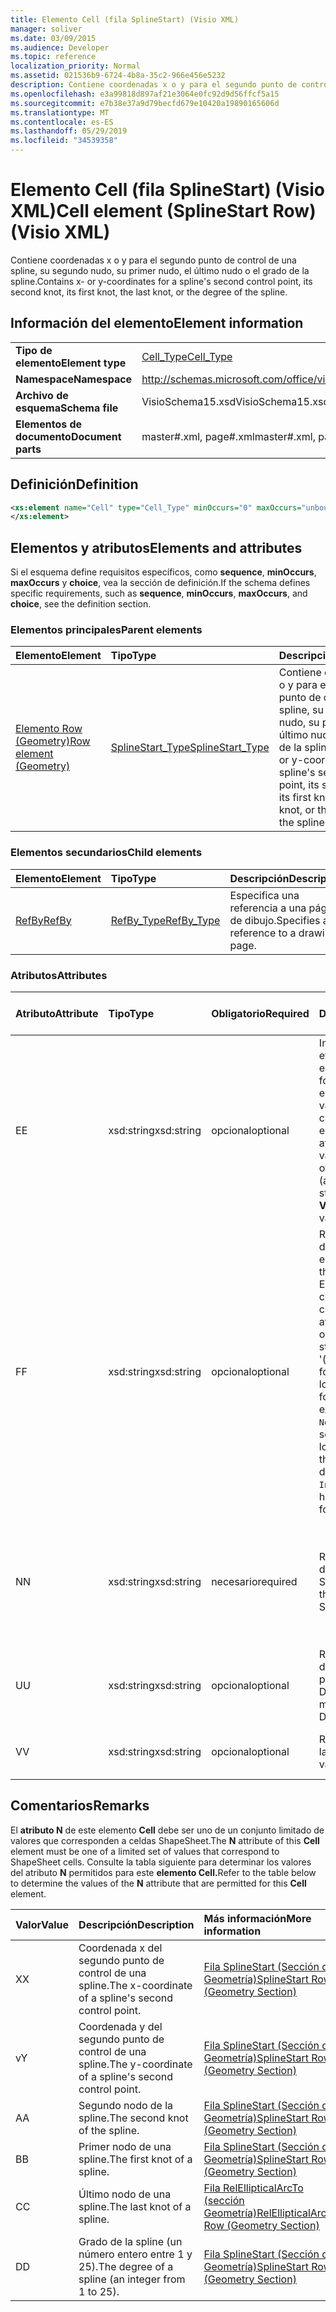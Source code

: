 ```yaml
---
title: Elemento Cell (fila SplineStart) (Visio XML)
manager: soliver
ms.date: 03/09/2015
ms.audience: Developer
ms.topic: reference
localization_priority: Normal
ms.assetid: 021536b9-6724-4b8a-35c2-966e456e5232
description: Contiene coordenadas x o y para el segundo punto de control de una spline, su segundo nudo, su primer nudo, el último nudo o el grado de la spline.
ms.openlocfilehash: e3a99818d897af21e3064e0fc92d9d56ffcf5a15
ms.sourcegitcommit: e7b38e37a9d79becfd679e10420a19890165606d
ms.translationtype: MT
ms.contentlocale: es-ES
ms.lasthandoff: 05/29/2019
ms.locfileid: "34539358"
---
```

# <a name="cell-element-splinestart-row-visio-xml"></a><span data-ttu-id="341c8-103">Elemento Cell (fila SplineStart) (Visio XML)</span><span class="sxs-lookup"><span data-stu-id="341c8-103">Cell element (SplineStart Row) (Visio XML)</span></span>

<span data-ttu-id="341c8-104">Contiene coordenadas x o y para el segundo punto de control de una spline, su segundo nudo, su primer nudo, el último nudo o el grado de la spline.</span><span class="sxs-lookup"><span data-stu-id="341c8-104">Contains x- or y-coordinates for a spline's second control point, its second knot, its first knot, the last knot, or the degree of the spline.</span></span>
  
## <a name="element-information"></a><span data-ttu-id="341c8-105">Información del elemento</span><span class="sxs-lookup"><span data-stu-id="341c8-105">Element information</span></span>

|||
|:-----|:-----|
|<span data-ttu-id="341c8-106">**Tipo de elemento**</span><span class="sxs-lookup"><span data-stu-id="341c8-106">**Element type**</span></span> <br/> |[<span data-ttu-id="341c8-107">Cell_Type</span><span class="sxs-lookup"><span data-stu-id="341c8-107">Cell_Type</span></span>](cell_type-complextypevisio-xml.md) <br/> |
|<span data-ttu-id="341c8-108">**Namespace**</span><span class="sxs-lookup"><span data-stu-id="341c8-108">**Namespace**</span></span> <br/> |http://schemas.microsoft.com/office/visio/2012/main  <br/> |
|<span data-ttu-id="341c8-109">**Archivo de esquema**</span><span class="sxs-lookup"><span data-stu-id="341c8-109">**Schema file**</span></span> <br/> |<span data-ttu-id="341c8-110">VisioSchema15.xsd</span><span class="sxs-lookup"><span data-stu-id="341c8-110">VisioSchema15.xsd</span></span>  <br/> |
|<span data-ttu-id="341c8-111">**Elementos de documento**</span><span class="sxs-lookup"><span data-stu-id="341c8-111">**Document parts**</span></span> <br/> |<span data-ttu-id="341c8-112">master#.xml, page#.xml</span><span class="sxs-lookup"><span data-stu-id="341c8-112">master#.xml, page#.xml</span></span>  <br/> |
   
## <a name="definition"></a><span data-ttu-id="341c8-113">Definición</span><span class="sxs-lookup"><span data-stu-id="341c8-113">Definition</span></span>

```XML
<xs:element name="Cell" type="Cell_Type" minOccurs="0" maxOccurs="unbounded" >
</xs:element>
```

## <a name="elements-and-attributes"></a><span data-ttu-id="341c8-114">Elementos y atributos</span><span class="sxs-lookup"><span data-stu-id="341c8-114">Elements and attributes</span></span>

<span data-ttu-id="341c8-115">Si el esquema define requisitos específicos, como **sequence**, **minOccurs**, **maxOccurs** y **choice**, vea la sección de definición.</span><span class="sxs-lookup"><span data-stu-id="341c8-115">If the schema defines specific requirements, such as **sequence**, **minOccurs**, **maxOccurs**, and **choice**, see the definition section.</span></span> 
  
### <a name="parent-elements"></a><span data-ttu-id="341c8-116">Elementos principales</span><span class="sxs-lookup"><span data-stu-id="341c8-116">Parent elements</span></span>

|<span data-ttu-id="341c8-117">**Elemento**</span><span class="sxs-lookup"><span data-stu-id="341c8-117">**Element**</span></span>|<span data-ttu-id="341c8-118">**Tipo**</span><span class="sxs-lookup"><span data-stu-id="341c8-118">**Type**</span></span>|<span data-ttu-id="341c8-119">**Descripción**</span><span class="sxs-lookup"><span data-stu-id="341c8-119">**Description**</span></span>|
|:-----|:-----|:-----|
|[<span data-ttu-id="341c8-120">Elemento Row (Geometry)</span><span class="sxs-lookup"><span data-stu-id="341c8-120">Row element (Geometry)</span></span>](row-element-geometry-sectionvisio-xml.md) <br/> |[<span data-ttu-id="341c8-121">SplineStart_Type</span><span class="sxs-lookup"><span data-stu-id="341c8-121">SplineStart_Type</span></span>](splinestart_type-complextypevisio-xml.md) <br/> |<span data-ttu-id="341c8-122">Contiene coordenadas x o y para el segundo punto de control de una spline, su segundo nudo, su primer nudo, el último nudo o el grado de la spline.</span><span class="sxs-lookup"><span data-stu-id="341c8-122">Contains x- or y-coordinates for a spline's second control point, its second knot, its first knot, the last knot, or the degree of the spline.</span></span>  <br/> |
   
### <a name="child-elements"></a><span data-ttu-id="341c8-123">Elementos secundarios</span><span class="sxs-lookup"><span data-stu-id="341c8-123">Child elements</span></span>

|<span data-ttu-id="341c8-124">**Elemento**</span><span class="sxs-lookup"><span data-stu-id="341c8-124">**Element**</span></span>|<span data-ttu-id="341c8-125">**Tipo**</span><span class="sxs-lookup"><span data-stu-id="341c8-125">**Type**</span></span>|<span data-ttu-id="341c8-126">**Descripción**</span><span class="sxs-lookup"><span data-stu-id="341c8-126">**Description**</span></span>|
|:-----|:-----|:-----|
|[<span data-ttu-id="341c8-127">RefBy</span><span class="sxs-lookup"><span data-stu-id="341c8-127">RefBy</span></span>](refby-element-cell_type-complextypevisio-xml.md) <br/> |[<span data-ttu-id="341c8-128">RefBy_Type</span><span class="sxs-lookup"><span data-stu-id="341c8-128">RefBy_Type</span></span>](refby_type-complextypevisio-xml.md) <br/> |<span data-ttu-id="341c8-129">Especifica una referencia a una página de dibujo.</span><span class="sxs-lookup"><span data-stu-id="341c8-129">Specifies a reference to a drawing page.</span></span>  <br/> |
   
### <a name="attributes"></a><span data-ttu-id="341c8-130">Atributos</span><span class="sxs-lookup"><span data-stu-id="341c8-130">Attributes</span></span>

|<span data-ttu-id="341c8-131">**Atributo**</span><span class="sxs-lookup"><span data-stu-id="341c8-131">**Attribute**</span></span>|<span data-ttu-id="341c8-132">**Tipo**</span><span class="sxs-lookup"><span data-stu-id="341c8-132">**Type**</span></span>|<span data-ttu-id="341c8-133">**Obligatorio**</span><span class="sxs-lookup"><span data-stu-id="341c8-133">**Required**</span></span>|<span data-ttu-id="341c8-134">**Descripción**</span><span class="sxs-lookup"><span data-stu-id="341c8-134">**Description**</span></span>|<span data-ttu-id="341c8-135">**Posibles valores**</span><span class="sxs-lookup"><span data-stu-id="341c8-135">**Possible values**</span></span>|
|:-----|:-----|:-----|:-----|:-----|
|<span data-ttu-id="341c8-136">E</span><span class="sxs-lookup"><span data-stu-id="341c8-136">E</span></span>  <br/> |<span data-ttu-id="341c8-137">xsd:string</span><span class="sxs-lookup"><span data-stu-id="341c8-137">xsd:string</span></span>  <br/> |<span data-ttu-id="341c8-138">opcional</span><span class="sxs-lookup"><span data-stu-id="341c8-138">optional</span></span>  <br/> |<span data-ttu-id="341c8-139">Indica que la fórmula se evalúa como un error.</span><span class="sxs-lookup"><span data-stu-id="341c8-139">Indicates that the formula evaluates to an error.</span></span> <span data-ttu-id="341c8-140">El valor de **E** es el valor actual (una cadena de mensaje de error); el valor del atributo **V** es el último valor válido.</span><span class="sxs-lookup"><span data-stu-id="341c8-140">The value of **E** is the current value (an error message string); the value of the **V** attribute is the last valid value.</span></span>  <br/> |<span data-ttu-id="341c8-141">Una cadena de mensaje de error.</span><span class="sxs-lookup"><span data-stu-id="341c8-141">An error message string.</span></span>  <br/> |
|<span data-ttu-id="341c8-142">F</span><span class="sxs-lookup"><span data-stu-id="341c8-142">F</span></span>  <br/> |<span data-ttu-id="341c8-143">xsd:string</span><span class="sxs-lookup"><span data-stu-id="341c8-143">xsd:string</span></span>  <br/> |<span data-ttu-id="341c8-144">opcional</span><span class="sxs-lookup"><span data-stu-id="341c8-144">optional</span></span>  <br/> | <span data-ttu-id="341c8-145">Representa la fórmula del elemento.</span><span class="sxs-lookup"><span data-stu-id="341c8-145">Represents the element's formula.</span></span> <span data-ttu-id="341c8-146">Este atributo puede contener una de las cadenas siguientes:</span><span class="sxs-lookup"><span data-stu-id="341c8-146">This attribute can contain one of the following strings:</span></span>  <br/>  <span data-ttu-id="341c8-147">'(alguna fórmula)' si la fórmula existe localmente</span><span class="sxs-lookup"><span data-stu-id="341c8-147">'(some formula)' if the formula exists locally</span></span>  <br/>  <span data-ttu-id="341c8-148">`No Formula` si la fórmula se elimina o bloquea localmente</span><span class="sxs-lookup"><span data-stu-id="341c8-148">`No Formula` if the formula is locally deleted or blocked</span></span>  <br/>  <span data-ttu-id="341c8-149">`Inh` si la fórmula se hereda.</span><span class="sxs-lookup"><span data-stu-id="341c8-149">`Inh` if the formula is inherited.</span></span>  <br/> |<span data-ttu-id="341c8-150">Una fórmula.</span><span class="sxs-lookup"><span data-stu-id="341c8-150">A formula.</span></span>  <br/> |
|<span data-ttu-id="341c8-151">N</span><span class="sxs-lookup"><span data-stu-id="341c8-151">N</span></span>  <br/> |<span data-ttu-id="341c8-152">xsd:string</span><span class="sxs-lookup"><span data-stu-id="341c8-152">xsd:string</span></span>  <br/> |<span data-ttu-id="341c8-153">necesario</span><span class="sxs-lookup"><span data-stu-id="341c8-153">required</span></span>  <br/> |<span data-ttu-id="341c8-154">Representa el nombre de la celda ShapeSheet.</span><span class="sxs-lookup"><span data-stu-id="341c8-154">Represents the name of the ShapeSheet cell.</span></span>  <br/> |<span data-ttu-id="341c8-155">Nombre de la celda ShapeSheet.</span><span class="sxs-lookup"><span data-stu-id="341c8-155">The name of the ShapeSheet cell.</span></span>  <br/> <span data-ttu-id="341c8-156">Vea la sección Comentarios a continuación.</span><span class="sxs-lookup"><span data-stu-id="341c8-156">See the Remarks section below.</span></span>  <br/> |
|<span data-ttu-id="341c8-157">U</span><span class="sxs-lookup"><span data-stu-id="341c8-157">U</span></span>  <br/> |<span data-ttu-id="341c8-158">xsd:string</span><span class="sxs-lookup"><span data-stu-id="341c8-158">xsd:string</span></span>  <br/> |<span data-ttu-id="341c8-159">opcional</span><span class="sxs-lookup"><span data-stu-id="341c8-159">optional</span></span>  <br/> |<span data-ttu-id="341c8-160">Representa una unidad de medida El valor predeterminado es DL.</span><span class="sxs-lookup"><span data-stu-id="341c8-160">Represents a unit of measure The default is DL.</span></span>  <br/> |<span data-ttu-id="341c8-161">Las unidades de la celda.</span><span class="sxs-lookup"><span data-stu-id="341c8-161">The units of the cell.</span></span>  <br/> |
|<span data-ttu-id="341c8-162">V</span><span class="sxs-lookup"><span data-stu-id="341c8-162">V</span></span>  <br/> |<span data-ttu-id="341c8-163">xsd:string</span><span class="sxs-lookup"><span data-stu-id="341c8-163">xsd:string</span></span>  <br/> |<span data-ttu-id="341c8-164">opcional</span><span class="sxs-lookup"><span data-stu-id="341c8-164">optional</span></span>  <br/> |<span data-ttu-id="341c8-165">Representa el valor de la celda.</span><span class="sxs-lookup"><span data-stu-id="341c8-165">Represents the value of the cell.</span></span>  <br/> |<span data-ttu-id="341c8-166">Valor de la celda ShapeSheet.</span><span class="sxs-lookup"><span data-stu-id="341c8-166">The value of the ShapeSheet cell.</span></span>  <br/> |
   
## <a name="remarks"></a><span data-ttu-id="341c8-167">Comentarios</span><span class="sxs-lookup"><span data-stu-id="341c8-167">Remarks</span></span>

<span data-ttu-id="341c8-168">El **atributo N** de este elemento **Cell** debe ser uno de un conjunto limitado de valores que corresponden a celdas ShapeSheet.</span><span class="sxs-lookup"><span data-stu-id="341c8-168">The **N** attribute of this **Cell** element must be one of a limited set of values that correspond to ShapeSheet cells.</span></span> <span data-ttu-id="341c8-169">Consulte la tabla siguiente para determinar los valores del atributo **N** permitidos para este **elemento Cell.**</span><span class="sxs-lookup"><span data-stu-id="341c8-169">Refer to the table below to determine the values of the **N** attribute that are permitted for this **Cell** element.</span></span> 
  
|<span data-ttu-id="341c8-170">**Valor**</span><span class="sxs-lookup"><span data-stu-id="341c8-170">**Value**</span></span>|<span data-ttu-id="341c8-171">**Descripción**</span><span class="sxs-lookup"><span data-stu-id="341c8-171">**Description**</span></span>|<span data-ttu-id="341c8-172">**Más información**</span><span class="sxs-lookup"><span data-stu-id="341c8-172">**More information**</span></span>|
|:-----|:-----|:-----|
|<span data-ttu-id="341c8-173">X</span><span class="sxs-lookup"><span data-stu-id="341c8-173">X</span></span>  <br/> |<span data-ttu-id="341c8-174">Coordenada x del segundo punto de control de una spline.</span><span class="sxs-lookup"><span data-stu-id="341c8-174">The x-coordinate of a spline's second control point.</span></span>  <br/> |[<span data-ttu-id="341c8-175">Fila SplineStart (Sección de Geometría)</span><span class="sxs-lookup"><span data-stu-id="341c8-175">SplineStart Row (Geometry Section)</span></span>](splinestart-row-geometry-section.md) <br/> |
|<span data-ttu-id="341c8-176">v</span><span class="sxs-lookup"><span data-stu-id="341c8-176">Y</span></span>  <br/> |<span data-ttu-id="341c8-177">Coordenada y del segundo punto de control de una spline.</span><span class="sxs-lookup"><span data-stu-id="341c8-177">The y-coordinate of a spline's second control point.</span></span>  <br/> |[<span data-ttu-id="341c8-178">Fila SplineStart (Sección de Geometría)</span><span class="sxs-lookup"><span data-stu-id="341c8-178">SplineStart Row (Geometry Section)</span></span>](splinestart-row-geometry-section.md) <br/> |
|<span data-ttu-id="341c8-179">A</span><span class="sxs-lookup"><span data-stu-id="341c8-179">A</span></span>  <br/> |<span data-ttu-id="341c8-180">Segundo nodo de la spline.</span><span class="sxs-lookup"><span data-stu-id="341c8-180">The second knot of the spline.</span></span>  <br/> |[<span data-ttu-id="341c8-181">Fila SplineStart (Sección de Geometría)</span><span class="sxs-lookup"><span data-stu-id="341c8-181">SplineStart Row (Geometry Section)</span></span>](splinestart-row-geometry-section.md) <br/> |
|<span data-ttu-id="341c8-182">B</span><span class="sxs-lookup"><span data-stu-id="341c8-182">B</span></span>  <br/> |<span data-ttu-id="341c8-183">Primer nodo de una spline.</span><span class="sxs-lookup"><span data-stu-id="341c8-183">The first knot of a spline.</span></span>  <br/> |[<span data-ttu-id="341c8-184">Fila SplineStart (Sección de Geometría)</span><span class="sxs-lookup"><span data-stu-id="341c8-184">SplineStart Row (Geometry Section)</span></span>](splinestart-row-geometry-section.md) <br/> |
|<span data-ttu-id="341c8-185">C</span><span class="sxs-lookup"><span data-stu-id="341c8-185">C</span></span>  <br/> |<span data-ttu-id="341c8-186">Último nodo de una spline.</span><span class="sxs-lookup"><span data-stu-id="341c8-186">The last knot of a spline.</span></span>  <br/> |[<span data-ttu-id="341c8-187">Fila RelEllipticalArcTo (sección Geometría)</span><span class="sxs-lookup"><span data-stu-id="341c8-187">RelEllipticalArcTo Row (Geometry Section)</span></span>](splinestart-row-geometry-section.md) <br/> |
|<span data-ttu-id="341c8-188">D</span><span class="sxs-lookup"><span data-stu-id="341c8-188">D</span></span>  <br/> |<span data-ttu-id="341c8-189">Grado de la spline (un número entero entre 1 y 25).</span><span class="sxs-lookup"><span data-stu-id="341c8-189">The degree of a spline (an integer from 1 to 25).</span></span>  <br/> |[<span data-ttu-id="341c8-190">Fila SplineStart (Sección de Geometría)</span><span class="sxs-lookup"><span data-stu-id="341c8-190">SplineStart Row (Geometry Section)</span></span>](splinestart-row-geometry-section.md) <br/> |
   

